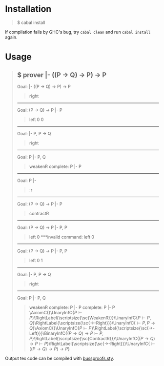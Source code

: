 # Installation
> $ cabal install

If compilation fails by GHC's bug, try `cabal clean` and run `cabal install` again.

# Usage
> $ prover
> |- ((P -> Q) -> P) -> P
> ----------------------
> Goal:  |- ((P → Q) → P) → P
> > right
> ----------------------
> Goal: (P → Q) → P |- P
> > left 0 0
> ----------------------
> Goal:  |- P, P → Q
> > right
> ----------------------
> Goal: P |- P, Q
> > weakenR
> complete: P |- P
> ----------------------
> Goal: P |- 
> > :r
> ----------------------
> Goal: (P → Q) → P |- P
> > contractR
> ----------------------
> Goal: (P → Q) → P |- P, P
> > left 0 
> ***invalid command: left 0 
> ----------------------
> Goal: (P → Q) → P |- P, P
> > left 0 1
> ----------------------
> Goal:  |- P, P → Q
> > right
> ----------------------
> Goal: P |- P, Q
> > weakenR
> complete: P |- P
> complete: P |- P
> \AxiomC{}\UnaryInfC{$P\vdash{}P$}\RightLabel{\scriptsize{\sc{WeakenR}}}\UnaryInfC{$P\vdash{}P, Q$}\RightLabel{\scriptsize{\sc{$\to$-Right}}}\UnaryInfC{$\vdash{}P, P\to{}Q$}\AxiomC{}\UnaryInfC{$P\vdash{}P$}\RightLabel{\scriptsize{\sc{$\to$-Left}}}\BinaryInfC{$\left({}P\to{}Q\right){}\to{}P\vdash{}P, P$}\RightLabel{\scriptsize{\sc{ContractR}}}\UnaryInfC{$\left({}P\to{}Q\right){}\to{}P\vdash{}P$}\RightLabel{\scriptsize{\sc{$\to$-Right}}}\UnaryInfC{$\vdash{}\left({}\left({}P\to{}Q\right){}\to{}P\right){}\to{}P$}

Output tex code can be compiled with [bussproofs.sty](http://www.math.ucsd.edu/~sbuss/ResearchWeb/bussproofs/index.html).

